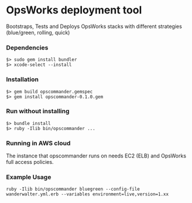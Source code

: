 OpsWorks deployment tool
============

Bootstraps, Tests and Deploys OpsWorks stacks with different strategies (blue/green, rolling, quick)

### Dependencies ###
```
$> sudo gem install bundler
$> xcode-select --install
```

### Installation ###

```
$> gem build opscommander.gemspec
$> gem install opscommander-0.1.0.gem
``` 

### Run without installing ###

```
$> bundle install
$> ruby -Ilib bin/opscommander ... 
```

### Running in AWS cloud ###

The instance that opscommander runs on needs EC2 (ELB) and OpsWorks full access policies.

### Example Usage ###

```
ruby -Ilib bin/opscommander bluegreen --config-file wanderwalter.yml.erb --variables environment=live,version=1.xx
```



